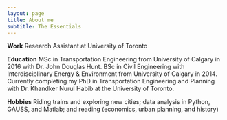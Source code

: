 ```yaml
---
layout: page
title: About me
subtitle: The Essentials
---
```


**Work** Research Assistant at University of Toronto

**Education** MSc in Transportation Engineering from University of Calgary in 2016 with Dr. John Douglas Hunt. BSc in Civil Engineering with Interdisciplinary Energy & Environment from University of Calgary in 2014. Currently completing my PhD in Transportation Engineering and Planning with Dr. Khandker Nurul Habib at the University of Toronto.

**Hobbies** Riding trains and exploring new cities; data analysis in Python, GAUSS, and Matlab; and reading (economics, urban planning, and history)
